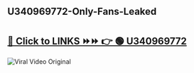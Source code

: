 
 ## U340969772-Only-Fans-Leaked

# <h2><a href="https://clipsfans.com/U340969772&ref=git">🔗 Click to LINKS ⏩⏩ 👉 🟢 U340969772 </a></h2>

<a href="https://clipsfans.com/U340969772&ref=git" rel="nofollow" data-target="animated-image.originalLink"><img src="https://i.ibb.co.com/xMMVF88/686577567.gif" alt="Viral Video Original" style="max-width: 100%; display: inline-block;" data-target="animated-image.originalImage"></a>
